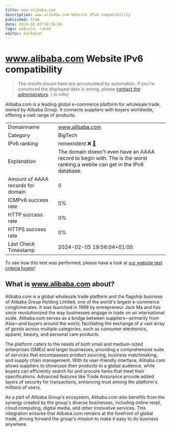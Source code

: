 ```yaml
---
title: www.alibaba.com
description: www.alibaba.com Website IPv6 compatibility
published: true
date: 2024-02-05T18:56:04
tags: website, rank6
editor: markdown
---
```


# www.alibaba.com Website IPv6 compatibility

> The results shown here are accumulated by automation. If you're convinced the displayed data is wrong, please [contact the administrators](/howto/chat). 
{.is-info}

Alibaba.com is a leading global e-commerce platform for wholesale trade, owned by Alibaba Group. It connects suppliers with buyers worldwide, offering a vast range of products.


|   |   |
| - | - |
| Domainname | www.alibaba.com
| Category | BigTech |
| IPv6 ranking | nonexistent :x: [🔗](/howto/ranking) |
| Explanation | The domain doesn't even have an AAAA record to begin with. The is the worst ranking a webite can get in the IPv6 database. |
| Amount of AAAA records for domain | 0 |
| ICMPv6 success rate | 0%|
| HTTP success rate | 0% |
| HTTPS success rate | 0% |
| Last Check Timestamp | 2024-02-05 19:56:04+01:00 |

To see how this test was performed, please have a look at [our website test criteria howto](/howto/testcriteria/website)!


## What is www.alibaba.com about?
Alibaba.com is a global wholesale trade platform and the flagship business of Alibaba Group Holding Limited, one of the world's largest e-commerce conglomerates. It was launched in 1999 by entrepreneur Jack Ma and has since revolutionized the way businesses engage in trade on an international scale. Alibaba.com serves as a bridge between suppliers—primarily from Asia—and buyers around the world, facilitating the exchange of a vast array of goods across multiple categories, such as consumer electronics, apparel, beauty, and personal care products.

The platform caters to the needs of both small and medium-sized enterprises (SMEs) and larger businesses, providing a comprehensive suite of services that encompasses product sourcing, business matchmaking, and supply chain management. With its user-friendly interface, Alibaba.com allows suppliers to showcase their products to a global audience, while buyers can efficiently search for and procure items that meet their specifications. Advanced features like Trade Assurance provide added layers of security for transactions, enhancing trust among the platform's millions of users.

As a part of Alibaba Group's ecosystem, Alibaba.com also benefits from the synergy created by the group's diverse businesses, including online retail, cloud computing, digital media, and other innovative services. This integration ensures that Alibaba.com remains at the forefront of global trade, driving forward the group's mission to make it easy to do business anywhere.



